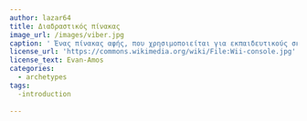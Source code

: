 ```yaml
---
author: lazar64
title: Διαδραστικός πίνακας 
image_url: /images/viber.jpg
caption: ' Ένας πίνακας αφής, που χρησιμοποιείται για εκπαιδευτικούς σκοπούς.Για τη χρήση του απαιτείται ένας πίνακας προβολής ένας υπολογιστής κι ένας προτζέκτορας.'
license_url: 'https://commons.wikimedia.org/wiki/File:Wii-console.jpg'
license_text: Evan-Amos 
categories:
  - archetypes
tags:
  -introduction
  
---
```

